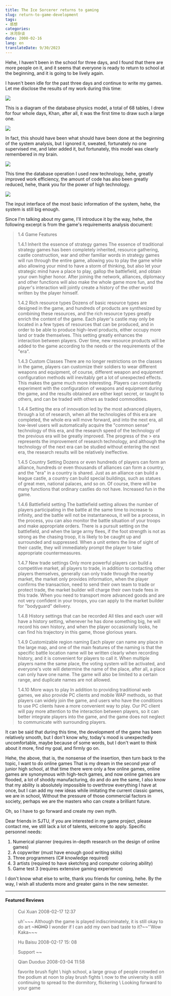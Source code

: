 ```yaml
---
title: The Ice Sorcerer returns to gaming
slug: return-to-game-development
tags:
- 感想
categories:
- 冰河杂谈
date: 2008-02-16
lang: en
translateDate: 9/30/2023
---
```


Hehe, I haven't been in the school for three days, and I found that there are more people on it, and it seems that everyone is ready to return to school at the beginning, and it is going to be lively again.

I haven't been idle for the past three days and continue to write my games. Let me disclose the results of my work during this time:

![](return-to-game-development/1.jpg)

This is a diagram of the database physics model, a total of 68 tables, I drew for four whole days, Khan, after all, it was the first time to draw such a large one.

![](return-to-game-development/2.jpg)

In fact, this should have been what should have been done at the beginning of the system analysis, but I ignored it, sweated, fortunately no one supervised me, and later added it, but fortunately, this model was clearly remembered in my brain.

![](return-to-game-development/3.jpg)

This time the database operation I used new technology, hehe, greatly improved work efficiency, the amount of code has also been greatly reduced, hehe, thank you for the power of high technology.

![](return-to-game-development/4.jpg)

The input interface of the most basic information of the system, hehe, the system is still big enough.

Since I'm talking about my game, I'll introduce it by the way, hehe, the following excerpt is from the game's requirements analysis document:

> 1.4 Game Features
> 
> 
> 1.4.1 Inherit the essence of strategy games
> The essence of traditional strategy games has been completely inherited, resource gathering, castle construction, war and other familiar words in strategy games will run through the entire game, allowing you to play the game while also allowing your mind to have a storm of thinking, but also let your strategic mind have a place to play, gallop the battlefield, and obtain your own higher honor.
> After joining the network, alliances, diplomacy and other functions will also make the whole game more fun, and the player's interaction will jointly create a history of the other world written by the player himself.
> 
> 1.4.2 Rich resource types
> Dozens of basic resource types are designed in the game, and hundreds of products are synthesized by combining these resources, and the rich resource types greatly enrich the content of the game.
> Each player's castle may only be located in a few types of resources that can be produced, and in order to be able to produce high-level products, either occupy more land or trade themselves. This setting greatly enhances the interaction between players.
> Over time, new resource products will be added to the game according to the needs or the requirements of the "era".
> 
> 1.4.3 Custom Classes
> There are no longer restrictions on the classes in the game, players can customize their soldiers to wear different weapons and equipment, of course, different weapon and equipment configuration methods will inevitably get a lot of unexpected effects. This makes the game much more interesting.
> Players can constantly experiment with the configuration of weapons and equipment during the game, and the results obtained are either kept secret, or taught to others, and can be traded with others as traded commodities.
> 
> 1.4.4 Setting the era of innovation
> led by the most advanced players, through a lot of research, when all the technologies of this era are completed, the whole era will move forward, and into the next era, all low-level users will automatically acquire the "common sense" technology of this era, and the research speed of the technology of the previous era will be greatly improved.
The progress of the > era represents the improvement of research technology, and although the technology of the next era can be studied without entering the next era, the research results will be relatively ineffective.
> 
> 1.4.5 Country Setting
> Dozens or even hundreds of players can form an alliance, hundreds or even thousands of alliances can form a country, and the "era" in a country is shared.
> Just as an alliance can build a league castle, a country can build special buildings, such as statues of great men, national palaces, and so on. Of course, there will be many functions that ordinary castles do not have. Increased fun in the game.
> 
> 1.4.6 Battlefield setting
> The battlefield setting allows the number of players participating in the battle at the same time to increase to infinity, and the battle will not be instantaneous, it will be a process, in the process, you can also monitor the battle situation of your troops and make appropriate orders.
> There is a pursuit setting on the battlefield, and when the large army flees, if the foot strength is not as strong as the chasing troop, it is likely to be caught up and surrounded and suppressed.
> When a unit enters the line of sight of their castle, they will immediately prompt the player to take appropriate countermeasures.
> 
> 1.4.7 New trade settings
> Only more powerful players can build a competitive market, all players to trade, in addition to contacting other players themselves, generally can only trade through the nearby market, the market only provides information, when the player confirms the transaction, need to send their own team to trade or protect trade, the market builder will charge their own trade fees in this trade.
> When you need to transport more advanced goods and are not very confident in your troops, you can apply to the market builder for "bodyguard" delivery.
> 
> 1.4.8 History settings that can be recorded
> All tiles and each user will have a history setting, whenever he has done something big, he will record his own history, and when the player occasionally looks, he can find his trajectory in this game, those glorious years.
> 
> 1.4.9 Customizable region naming
> Each player can name any place in the large map, and one of the main features of the naming is that the specific battle location name will be written clearly when recording history, and it is convenient for players to call it.
> When multiple players name the same place, the voting system will be activated, and everyone's vote will determine the name of the place, after all, a place can only have one name. The game will also be limited to a certain range, and duplicate names are not allowed.
> 
> 1.4.10 More ways to play
> In addition to providing traditional web games, we also provide PC clients and mobile WAP methods, so that players can widely join the game, and users who have the conditions to use PC clients have a more convenient way to play.
> Our PC client will pay more attention to the interaction between players, so it can better integrate players into the game, and the game does not neglect to communicate with surrounding players.

It can be said that during this time, the development of the game has been relatively smooth, but I don't know why, today's mood is unexpectedly uncomfortable, maybe because of some words, but I don't want to think about it more, find my goal, and firmly go on.

Hehe, the above, that is, the nonsense of the insertion, then turn back to the topic, I want to do online games That is my dream in the second year of junior high school, at that time there were only a few online games, online games are synonymous with high-tech games, and now online games are flooded, a lot of shoddy manufacturing, do and do are the same, I also know that my ability is absolutely impossible to overthrow everything I have at once, but I can add my new ideas while imitating the current classic games, we are in school, Without the pressure of those commercial factors in society, perhaps we are the masters who can create a brilliant future.

Oh, so I have to go forward and create my own myth.

Dear friends in SJTU, if you are interested in my game project, please contact me, we still lack a lot of talents, welcome to apply.
Specific personnel needs:

1. Numerical planner (requires in-depth research on the design of online games)
2. A copywriter (must have enough good writing skills)
3. Three programmers (C# knowledge required)
4. 3 artists (required to have sketching and computer coloring ability)
5. Game test 3 (requires extensive gaming experience)

I don't know what else to write, thank you friends for coming, hehe. By the way, I wish all students more and greater gains in the new semester.

---
#### Featured Reviews

> Cui Xuan 2008-02-17 12:37
>
> uh'~~~ Although the game is played indiscriminately, it is still okay to do art ~~~HOHO~~ I wonder if I can add my own bad taste to it?~~''Wow Kaka~~~

> Hu Baisu 2008-02-17 15: 08
>
> Support ~~

> Qian Duoduo 2008-03-04 11:58
>
> favorite brush fight
> \\
> high school, a large group of people crowded on the podium at noon to play brush fights
> \\
> now to the university is still continuing to spread to the dormitory, flickering
> \\
> Looking forward to your game
